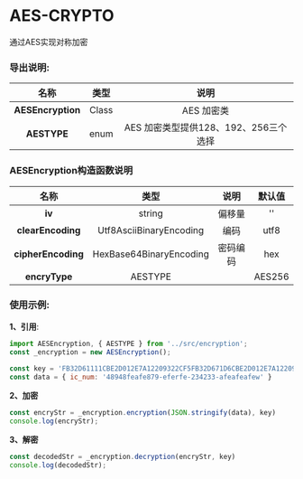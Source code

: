 # AES-CRYPTO

通过AES实现对称加密

### 导出说明:

|       名称        | 类型  |                 说明                  |
| :---------------: | :---: | :-----------------------------------: |
| **AESEncryption** | Class |              AES 加密类               |
|    **AESTYPE**    | enum  | AES 加密类型提供128、192、256三个选择 |

### AESEncryption构造函数说明

|        名称        |          类型           |   说明   | 默认值 |
| :----------------: | :---------------------: | :------: | :----: |
|       **iv**       |         string          |  偏移量  |   ''   |
| **clearEncoding**  | Utf8AsciiBinaryEncoding |   编码   |  utf8  |
| **cipherEncoding** | HexBase64BinaryEncoding | 密码编码 |  hex   |
|   **encryType**    |         AESTYPE         |          | AES256 |

### 使用示例:

**1、引用**:

```javascript
import AESEncryption, { AESTYPE } from '../src/encryption';
const _encryption = new AESEncryption();
 
const key = 'FB32D61111CBE2D012E7A12209322CF5FB32D671D6CBE2D012E7A12209322CF5'
const data = { ic_num: '48948feafe879-eferfe-234233-afeafeafew' } 
```

**2、加密**

```javascript
const encryStr = _encryption.encryption(JSON.stringify(data), key)
console.log(encryStr);
```

**3、解密**

```javascript
const decodedStr = _encryption.decryption(encryStr, key)
console.log(decodedStr);
```